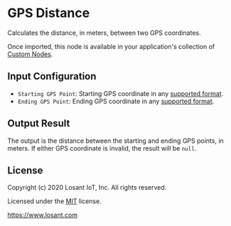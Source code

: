 # GPS Distance

Calculates the distance, in meters, between two GPS coordinates.

Once imported, this node is available in your application's collection of [Custom Nodes](https://docs.losant.com/workflows/custom-nodes/overview/).

## Input Configuration

* `Starting GPS Point`: Starting GPS coordinate in any [supported format](https://docs.losant.com/devices/state/#gps-attributes).
* `Ending GPS Point`: Ending GPS coordinate in any [supported format](https://docs.losant.com/devices/state/#gps-attributes).

## Output Result

The output is the distance between the starting and ending GPS points, in meters. If either GPS coordinate is invalid, the result will be `null`.

## License

Copyright (c) 2020 Losant IoT, Inc. All rights reserved.

Licensed under the [MIT](https://github.com/Losant/losant-templates/blob/master/LICENSE.txt) license.

https://www.losant.com